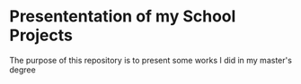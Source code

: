 # Presententation of my School Projects
The purpose of this repository is to present some works I did in my master's degree
